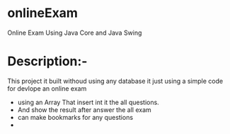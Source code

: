 # onlineExam
Online Exam Using Java Core and Java Swing

# Description:-
This project it built withoud using any database it just using a simple code for devlope an online exam
- using an Array That insert int it the all questions.
- And show the result after answer the all exam 
- can make bookmarks for any questions 
-
